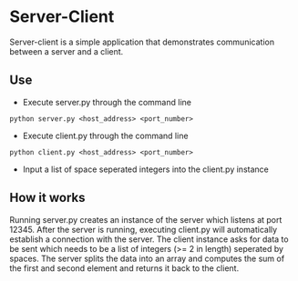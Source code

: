 # Server-Client
Server-client is a simple application that demonstrates communication between a server and a client. 

## Use
- Execute server.py through the command line
```
python server.py <host_address> <port_number>
```
- Execute client.py through the command line
```
python client.py <host_address> <port_number>
```
- Input a list of space seperated integers into the client.py instance


## How it works
Running server.py creates an instance of the server which listens at port 12345. After the server is running, executing client.py will automatically establish a connection with the server. The client instance asks for data to be sent which needs to be a list of integers (>= 2 in length) seperated by spaces. The server splits the data into an array and computes the sum of the first and second element and returns it back to the client.
